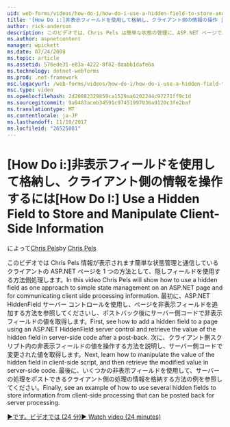 ```yaml
---
uid: web-forms/videos/how-do-i/how-do-i-use-a-hidden-field-to-store-and-manipulate-client-side-information
title: '[How Do i:]非表示フィールドを使用して格納し、クライアント側の情報の操作 |Microsoft ドキュメント'
author: rick-anderson
description: このビデオでは、Chris Pels は簡単な状態の管理に、ASP.NET ページで、クライアント側の通信を行うための 1 つの方法として、隠しフィールドを使用する方法を示します.
ms.author: aspnetcontent
manager: wpickett
ms.date: 07/24/2008
ms.topic: article
ms.assetid: 576ede31-e83a-4222-8f82-0aabb1dafe6a
ms.technology: dotnet-webforms
ms.prod: .net-framework
msc.legacyurl: /web-forms/videos/how-do-i/how-do-i-use-a-hidden-field-to-store-and-manipulate-client-side-information
msc.type: video
ms.openlocfilehash: 2d20082329859ca1529aa6202244c97271ff9c1d
ms.sourcegitcommit: 9a9483aceb34591c97451997036a9120c3fe2baf
ms.translationtype: MT
ms.contentlocale: ja-JP
ms.lasthandoff: 11/10/2017
ms.locfileid: "26525081"
---
```

<a name="how-do-i-use-a-hidden-field-to-store-and-manipulate-client-side-information"></a><span data-ttu-id="39339-103">[How Do i:]非表示フィールドを使用して格納し、クライアント側の情報を操作するには</span><span class="sxs-lookup"><span data-stu-id="39339-103">[How Do I:] Use a Hidden Field to Store and Manipulate Client-Side Information</span></span>
====================
<span data-ttu-id="39339-104">によって[Chris Pels](https://twitter.com/chrispels)</span><span class="sxs-lookup"><span data-stu-id="39339-104">by [Chris Pels](https://twitter.com/chrispels)</span></span>

<span data-ttu-id="39339-105">このビデオでは Chris Pels 情報が表示されます簡単な状態管理と通信しているクライアントの ASP.NET ページを 1 つの方法として、隠しフィールドを使用する方法側処理します。</span><span class="sxs-lookup"><span data-stu-id="39339-105">In this video Chris Pels will show how to use a hidden field as one approach to simple state management on an ASP.NET page and for communicating client side processing information.</span></span> <span data-ttu-id="39339-106">最初に、ASP.NET HiddenField サーバー コントロールを使用し、ページを非表示フィールドを追加する方法を参照してくださいし、ポストバック後にサーバー側コードで非表示フィールドの値を取得します。</span><span class="sxs-lookup"><span data-stu-id="39339-106">First, see how to add a hidden field to a page using an ASP.NET HiddenField server control and retrieve the value of the hidden field in server-side code after a post-back.</span></span> <span data-ttu-id="39339-107">次に、クライアント側スクリプト内の非表示フィールドの値を操作する方法を説明し、サーバー側コードで変更された値を取得します。</span><span class="sxs-lookup"><span data-stu-id="39339-107">Next, learn how to manipulate the value of the hidden field in client-side script, and then retrieve the modified value in server-side code.</span></span> <span data-ttu-id="39339-108">最後に、いくつかの非表示フィールドを使用して、サーバーの処理をポストできるクライアント側の処理の情報を格納する方法の例を参照してください。</span><span class="sxs-lookup"><span data-stu-id="39339-108">Finally, see an example of how to use several hidden fields to store information from client-side processing that can be posted back for server processing.</span></span>

[<span data-ttu-id="39339-109">&#9654;です。ビデオでは (24 分)</span><span class="sxs-lookup"><span data-stu-id="39339-109">&#9654; Watch video (24 minutes)</span></span>](https://channel9.msdn.com/Blogs/ASP-NET-Site-Videos/how-do-i-use-a-hidden-field-to-store-and-manipulate-client-side-information)
